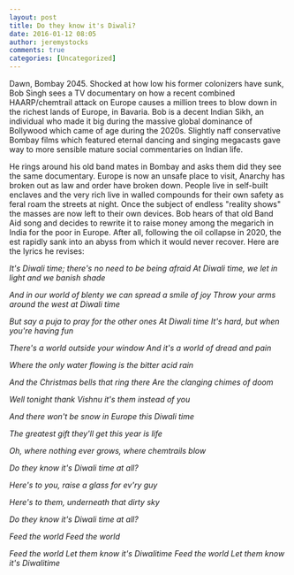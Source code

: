 ```yaml
---
layout: post
title: Do they know it's Diwali?
date: 2016-01-12 08:05
author: jeremystocks
comments: true
categories: [Uncategorized]
---
```

Dawn, Bombay 2045. Shocked at how low his former colonizers have sunk, Bob Singh sees a TV documentary on how a recent combined HAARP/chemtrail attack on Europe causes a million trees to blow down in the richest lands of Europe, in Bavaria. Bob is a decent Indian Sikh, an individual who made it big during the massive global dominance of Bollywood which came of age during the 2020s. Slightly naff conservative Bombay films which featured eternal dancing and singing megacasts gave way to more sensible mature social commentaries on Indian life.

He rings around his old band mates in Bombay and asks them did they see the same documentary. Europe is now an unsafe place to visit, Anarchy has broken out as law and order have broken down. People live in self-built enclaves and the very rich live in walled compounds for their own safety as feral roam the streets at night. Once the subject of endless "reality shows" the masses are now left to their own devices. Bob hears of that old Band Aid song and decides to rewrite it to raise money among the megarich in India for the poor in Europe. After all, following the oil collapse in 2020, the est rapidly sank into an abyss from which it would never recover. Here are the lyrics he revises:

<em>It's Diwali time; there's no need to be being afraid </em>
<em>At Diwali time, we let in light and we banish shade</em>

<em>And in our world of blenty we can spread a smile of joy </em>
<em>Throw your arms around the west at Diwali time </em>

<em>But say a puja to pray for the other ones </em>
<em>At Diwali time </em>
<em>It's hard, but when you're having fun </em>

<em>There's a world outside your window </em>
<em>And it's a world of dread and pain</em>

<em>Where the only water flowing is the bitter acid rain </em>

<em>And the Christmas bells that ring there </em>
<em>Are the clanging chimes of doom </em>

<em>Well tonight thank Vishnu it's them instead of you </em>

<em>And there won't be snow in Europe this Diwali time </em>

<em>The greatest gift they'll get this year is life </em>

<em>Oh, where nothing ever grows, where chemtrails blow </em>

<em>Do they know it's Diwali time at all?</em>

<em>Here's to you, raise a glass for ev'ry guy </em>

<em>Here's to them, underneath that dirty sky </em>

<em>Do they know it's Diwali time at all? </em>

<em>Feed the world </em>
<em>Feed the world </em>

<em>Feed the world </em>
<em>Let them know it's Diwalitime</em>
<em>Feed the world </em>
<em>Let them know it's Diwalitime</em>
